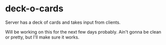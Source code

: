 # deck-o-cards
Server has a deck of cards and takes input from clients. 

Will be working on this for the next few days probably. Ain't gonna be clean or pretty, but I'll make sure it works. 
